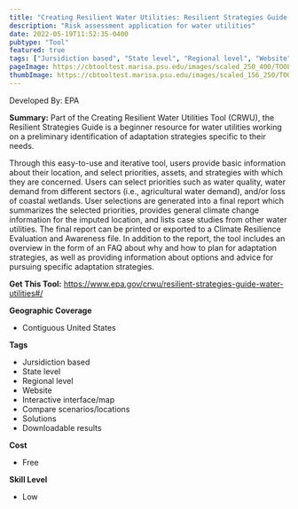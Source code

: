 ```yaml
---
title: "Creating Resilient Water Utilities: Resilient Strategies Guide for Water Utilities"
description: "Risk assessment application for water utilities"
date: 2022-05-19T11:52:35-0400
pubtype: "Tool"
featured: true
tags: ["Jursidiction based", "State level", "Regional level", "Website", "Interactive interface/map", "Compare scenarios/locations", "Solutions", "Downloadable results"]
pageImage: https://cbtooltest.marisa.psu.edu/images/scaled_250_400/TOOLID_8.3_ScreenCapture-1.png
thumbImage: https://cbtooltest.marisa.psu.edu/images/scaled_156_250/TOOLID_8.3_ScreenCapture-1.png
---
```

Developed By: EPA

**Summary:** Part of the Creating Resilient Water Utilities Tool (CRWU), the Resilient Strategies Guide is a beginner resource for water utilities working on a preliminary identification of adaptation strategies specific to their needs. 

Through this easy-to-use and iterative tool, users provide basic information about their location, and select priorities, assets, and strategies with which they are concerned. Users can select priorities such as water quality, water demand from different sectors (i.e., agricultural water demand), and/or loss of coastal wetlands. User selections are generated into a final report which summarizes the selected priorities, provides general climate change information for the imputed location, and lists case studies from other water utilities. The final report can be printed or exported to a Climate Resilience Evaluation and Awareness file. In addition to the report, the tool includes an overview in the form of an FAQ about why and how to plan for adaptation strategies, as well as providing information about options and advice for pursuing specific adaptation strategies. 

__**Get This Tool:**__ https://www.epa.gov/crwu/resilient-strategies-guide-water-utilities#/

__**Geographic Coverage**__
- Contiguous United States

__**Tags**__
-  Jursidiction based
-  State level
-  Regional level
-  Website
-  Interactive interface/map
-  Compare scenarios/locations
-  Solutions
-  Downloadable results

__**Cost**__
- Free

__**Skill Level**__
- Low
